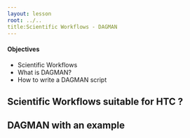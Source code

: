 ```yaml
---
layout: lesson
root: ../..
title:Scientific Workflows - DAGMAN 
---
```

<div class="objectives" markdown="1">

#### Objectives
*   Scientific Workflows
*   What is DAGMAN?
*   How to write a DAGMAN script   
</div>

<h2> Scientific Workflows suitable for HTC ? </h2> 

<h2> DAGMAN with an example  </h2> 



